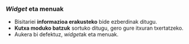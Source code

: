 ### *Widget* eta menuak

- Bisitariei **informazioa erakusteko** bide ezberdinak ditugu.
- **Kutxa moduko batzuk** sortuko ditugu, gero gure itxuran txertatzeko.
- Aukera bi defektuz, *widget*ak eta menuak.